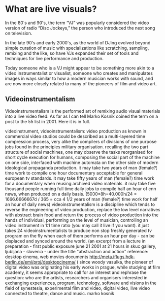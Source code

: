# What are live visuals?

In the 80's and 90's, the term “VJ” was popularly considered the video version of radio “Disc Jockeys,” the person who introduced the next song on television.

In the late 90's and early 2000's, as the world of DJing evolved beyond simple curation of music with specializations like scratching, sampling, remixing and the like, so have VJs expanded their set of tools and techniques for live performance and production.

Today someone who is a VJ might appear to be something more akin to a video instrumentalist or visualist, someone who creates and manipulates images in ways similar to how a modern musician works with sound, and are now more closely related to many of the pioneers of film and video art.

## Videoinstrumentalism

Videoinstrumentalism is the performed art of remixing audio visual materials into a live video feed. As far as I can tell Marko Kosnik coined the term on a post to the 55 list in 2001. Here it is in full.

videoinstrument, videoinstrumentalism:
video production as known in commercial video studios could be described as a multi-layered time compression process, very alike the compilers of divisions of one purpose jobs found in the principles military organisation. recalling the two part structure of social machines, one may observe the tasks reorganised for short cycle execution for humans, composing the social part of the machine on one side, interfaced with machine automata on the other side of modern ideological propaganda production.
it may take two years of man (female?) time work to compile one hour documentary acceptable for general european tv standards.
it may take fifty years of man (female?) time work for a documentary when reusing archived video materials.
it may take five thousand people running full time daily jobs to compile half an hour of cnn news, when produced on a daily basis. (5000*8h=40.000h/24 = 1666.6666667d / 365 = cca 4 1/2 years of man (female?) time work for half an hour of daily news)
videoinstrumentalism is a discipline which tends to reverse the engineering of video production, replace the low level narratives with abstract brain food and return the process of video production into the hands of individual, performing on the level of musician, controlling an video instrument in 1:1 time ratio (you may call it live if you want).
it just takes 24 videoinstrumentalists to produce non stop freshly generated tv program on the fly when each of them performs an hour per day - can be displaced and synced around the world.
(an excerpt from a lecture in preparation - first public exposure june 21 2001 at 21 hours in skuc gallery, ljubljana - slovenia - under the title "abstraction and action" reference: desktop cinema, web movies documents http://meta.iflugs.hdk-berlin.de/emi/proj/desktopcinema/ )
since woody vasulka, the pioneer of digital video was originating his early works in prague, while studying at film academy, it seems appropriate to call for an interest and rephrase the question: who are the artists, researchers and organisers interested in exchanging experiences, program, technology, software and visions in the field of synestesia, experimental film and video, digital video, live video connected to theatre, dance and music.
marko kosnik